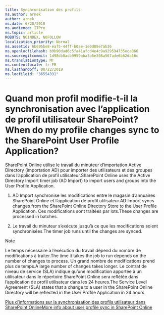 ```yaml
---
title: Synchronisation des profils
ms.author: arnek
author: arnek
ms.date: 6/20/2018
ms.audience: ITPro
ms.topic: article
ROBOTS: NOINDEX, NOFOLLOW
localization_priority: Normal
ms.assetid: 6b695be8-eaf5-44ff-b0ae-1e0d89e7ab36
ms.openlocfilehash: b9b90dad6c5fa41afcd4e4c9a929594735eca066
ms.sourcegitcommit: 1d98db8acb9959aba3b5e308a567ade6b62da56c
ms.translationtype: MT
ms.contentlocale: fr-FR
ms.lasthandoff: 08/22/2019
ms.locfileid: "36554331"
---
```

# <a name="when-do-my-profile-changes-sync-to-the-sharepoint-user-profile-application"></a><span data-ttu-id="5752f-102">Quand mon profil modifie-t-il la synchronisation avec l’application de profil utilisateur SharePoint?</span><span class="sxs-lookup"><span data-stu-id="5752f-102">When do my profile changes sync to the SharePoint User Profile Application?</span></span>

<span data-ttu-id="5752f-103">SharePoint Online utilise le travail du minuteur d’importation Active Directory (importation AD) pour importer des utilisateurs et des groupes dans l’application de profil utilisateur.</span><span class="sxs-lookup"><span data-stu-id="5752f-103">SharePoint Online uses the Active Directory Import timer job (AD Import) to import users and groups into the User Profile Application.</span></span> 
  
1. <span data-ttu-id="5752f-104">AD Import synchronise les modifications entre le magasin d’annuaires SharePoint Online et l’application de profil utilisateur.</span><span class="sxs-lookup"><span data-stu-id="5752f-104">AD Import syncs changes from the SharePoint Online Directory Store to the User Profile Application.</span></span> <span data-ttu-id="5752f-105">Ces modifications sont traitées par lots.</span><span class="sxs-lookup"><span data-stu-id="5752f-105">These changes are processed in batches.</span></span>
    
2. <span data-ttu-id="5752f-106">Le travail du minuteur s’exécute jusqu’à ce que les modifications soient synchronisées.</span><span class="sxs-lookup"><span data-stu-id="5752f-106">The timer job runs until the changes are synced.</span></span>
    
> [!NOTE]
> <span data-ttu-id="5752f-107">Le temps nécessaire à l’exécution du travail dépend du nombre de modifications à traiter.</span><span class="sxs-lookup"><span data-stu-id="5752f-107">The time it takes the job to run depends on the number of changes to process.</span></span> <span data-ttu-id="5752f-108">Un grand nombre de modifications prend plus de temps.</span><span class="sxs-lookup"><span data-stu-id="5752f-108">A large number of changes takes longer.</span></span> <span data-ttu-id="5752f-109">Le contrat de niveau de service (SLA) indique qu’une modification apportée à un utilisateur dans le répertoire SharePoint Online sera reflétée dans l’application de profil utilisateur dans les 24 heures.</span><span class="sxs-lookup"><span data-stu-id="5752f-109">The Service Level Agreement (SLA) states that a change to a user in the SharePoint Online Directory will be reflected in the User Profile Application in 24 hours.</span></span> 
  
[<span data-ttu-id="5752f-110">Plus d’informations sur la synchronisation des profils utilisateur dans SharePoint Online</span><span class="sxs-lookup"><span data-stu-id="5752f-110">More info about user profile sync in SharePoint Online</span></span>](https://go.microsoft.com/fwlink/?linkid=875671)
  

